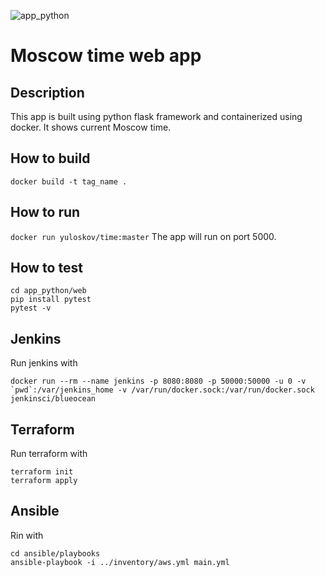 ![app_python](https://github.com/yuloskov/devops/actions/workflows/test.yml/badge.svg)
# Moscow time web app
## Description
This app is built using python flask framework and containerized using docker. It shows current Moscow time. 
## How to build
```docker build -t tag_name .```
## How to run
```docker run yuloskov/time:master```
The app will run on port 5000.

## How to test
```
cd app_python/web
pip install pytest
pytest -v
```
## Jenkins
Run jenkins with
```
docker run --rm --name jenkins -p 8080:8080 -p 50000:50000 -u 0 -v `pwd`:/var/jenkins_home -v /var/run/docker.sock:/var/run/docker.sock jenkinsci/blueocean
```

## Terraform
Run terraform with
```
terraform init
terraform apply
```

## Ansible
Rin with
```
cd ansible/playbooks
ansible-playbook -i ../inventory/aws.yml main.yml 
```

